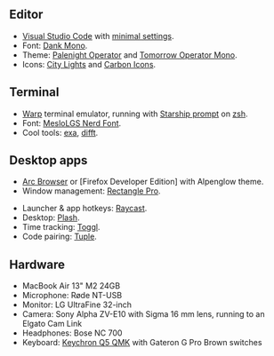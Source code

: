 ## Editor

- [Visual Studio Code](https://code.visualstudio.com/) with [minimal settings](https://gist.github.com/danielroe/5ea82608dc680fe6c0179240803437ab).
- Font: [Dank Mono](https://dank.sh/).
- Theme: [Palenight Operator](https://marketplace.visualstudio.com/items?itemName=whizkydee.material-palenight-theme) and [Tomorrow Operator Mono](https://marketplace.visualstudio.com/items?itemName=chiragpat.tomorrow-and-tomorrow-night-operator-mono-theme).
- Icons: [City Lights](https://marketplace.visualstudio.com/items?itemName=Yummygum.city-lights-icon-vsc) and [Carbon Icons](https://github.com/antfu/vscode-icons-carbon).

## Terminal

<!-- - [Alacritty](https://alacritty.org/) terminal emulator, running with [Starship prompt](https://starship.rs/) on [zsh](https://www.zsh.org/). -->
- [Warp](https://warp.dev/) terminal emulator, running with [Starship prompt](https://starship.rs/) on [zsh](https://www.zsh.org/). 
- Font: [MesloLGS Nerd Font](https://www.nerdfonts.com/).
- Cool tools: [exa](https://the.exa.website/), [difft](https://difftastic.wilfred.me.uk/).

## Desktop apps

- [Arc Browser](https://arc.net/) or [Firefox Developer Edition] with Alpenglow theme.
- Window management: [Rectangle Pro](https://rectangleapp.com/).
<!-- - App hotkeys: [Snap](https://apps.apple.com/us/app/snap/id418073146?mt=12). -->
- Launcher & app hotkeys: [Raycast](https://www.raycast.com/).
- Desktop: [Plash](https://sindresorhus.com/plash).
- Time tracking: [Toggl](https://toggl.com/).
- Code pairing: [Tuple](https://tuple.app).

## Hardware

- MacBook Air 13" M2 24GB
- Microphone: Røde NT-USB
- Monitor: LG UltraFine 32-inch
- Camera: Sony Alpha ZV-E10 with Sigma 16 mm lens, running to an Elgato Cam Link
- Headphones: Bose NC 700
- Keyboard: [Keychron Q5 QMK](https://www.keychron.com/products/keychron-q5-qmk-custom-mechanical-keyboard) with Gateron G Pro Brown switches
